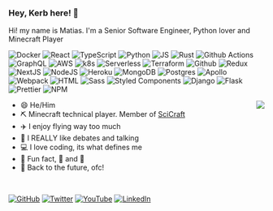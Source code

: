 ### Hey, Kerb here! :wave:

Hi! my name is Matias. I'm a Senior Software Engineer, Python lover and Minecraft Player

![Docker](https://img.shields.io/badge/-Docker-%2346a2f1?style=flat-square&logo=docker&logoColor=white)
![React](https://img.shields.io/badge/-React-%2345b8d8?style=flat-square&logo=react&logoColor=white)
![TypeScript](https://img.shields.io/badge/-TypeScript-%23007ACC?style=flat-square&logo=typescript&logoColor=white)
![Python](https://img.shields.io/badge/-Python-%233775A8?style=flat-square&logo=python&logoColor=white)
![JS](https://img.shields.io/badge/-JS-%23EFD81E?style=flat-square&logo=javascript&logoColor=white)
![Rust](https://img.shields.io/badge/-Rust-666?style=flat-square&logo=rust&logoColor=white)
![Github Actions](https://img.shields.io/badge/-Github%20Actions-%2324292e?style=flat-square&logo=github-actions&logoColor=white)
![GraphQL](https://img.shields.io/badge/-GraphQL-%23E10098?style=flat-square&logo=graphql&logoColor=white)
![AWS](https://img.shields.io/badge/-AWS-%23db8402?style=flat-square&logo=amazon-aws&logoColor=white)
![k8s](https://img.shields.io/badge/-k8s-%231a73e8?style=flat-square&logo=kubernetes&logoColor=white)
![Serverless](https://img.shields.io/badge/-Serverless-CB3837?style=flat-square&logo=serverless&logoColor=white)
![Terraform](https://img.shields.io/badge/-Terraform-%235C41E2?style=flat-square&logo=terraform&logoColor=white)
![Github](https://img.shields.io/badge/-Github-%2324292e?style=flat-square&logo=github&logoColor=white)
![Redux](https://img.shields.io/badge/-Redux-%23764ABC?style=flat-square&logo=redux&logoColor=white)
![NextJS](https://img.shields.io/badge/-NextJS-333?style=flat-square&logo=Next.js&logoColor=white)
![NodeJS](https://img.shields.io/badge/-NodeJS-%2343853d?style=flat-square&logo=Node.js&logoColor=white)
![Heroku](https://img.shields.io/badge/-Heroku-%23430098?style=flat-square&logo=heroku&logoColor=white)
![MongoDB](https://img.shields.io/badge/-MongoDB-%2313aa52?style=flat-square&logo=mongoDB&logoColor=white)
![Postgres](https://img.shields.io/badge/-Postgres-%231a73e8?style=flat-square&logo=postgresql&logoColor=white)
![Apollo](https://img.shields.io/badge/-Apollo%20GraphQL-%23311C87?style=flat-square&logo=apollo-graphql&logoColor=white)
![Webpack](https://img.shields.io/badge/-Webpack-%238DD6F9?style=flat-square&logo=webpack&logoColor=white)
![HTML](https://img.shields.io/badge/-HTML-%23E34F26?style=flat-square&logo=html5&logoColor=white)
![Sass](https://img.shields.io/badge/-Sass-%23CC6699?style=flat-square&logo=sass&logoColor=white)
![Styled Components](https://img.shields.io/badge/-Styled%20Components-%23db7092?style=flat-square&logo=styled-components&logoColor=white)
![Django](https://img.shields.io/badge/-Djanog-092E20?style=flat-square&logo=django&logoColor=white)
![Flask](https://img.shields.io/badge/-Flask-333333?style=flat-square&logo=flask&logoColor=white)
![Prettier](https://img.shields.io/badge/-Prettier-F7B93E?style=flat-square&logo=prettier&logoColor=white)
![NPM](https://img.shields.io/badge/-NPM-CB3837?style=flat-square&logo=npm&logoColor=white)



[<img align="right" src="https://github-readme-stats.vercel.app/api?username=kerbaras&show_icons=true">](https://github.com/anuraghazra/github-readme-stats)

 - :smile: He/Him
 - :pick: Minecraft technical player. Member of [SciCraft](https://www.youtube.com/results?search_query=scicraft)
 - :airplane: I enjoy flying way too much
 - :speech_balloon: I REALLY like debates and talking
 - :computer: I love coding, its what defines me
 - :tada: Fun fact, :beer: and :pizza:
 - :movie_camera: Back to the future, ofc!

<br/>

[![GitHub](https://img.shields.io/github/followers/kerbaras?label=@Kerbaras&color=%2312100E&style=for-the-badge&logo=github&logoColor=%2312100E)](http://github.com/kerbaras)
[![Twitter](https://img.shields.io/twitter/follow/kerb_mc?color=1DA1F2&label=%40kerb_mc&style=for-the-badge&logo=twitter&logoColor=%231DA1F2)](http://twitter.com/kerb_mc)
[![YouTube](https://img.shields.io/youtube/channel/subscribers/UCM-neb-esIkawQqF7CrwZ9A?color=%23F51602&label=%2FKerbars&logo=youtube&logoColor=%23F51602&style=for-the-badge)](http://youtube.com/kerbaras)
[![LinkedIn](https://img.shields.io/badge/LINKEDIN-%230077B5?style=for-the-badge&logo=linkedin&logoColor=white)](https://linkedin.com/in/matias-pierobon)

